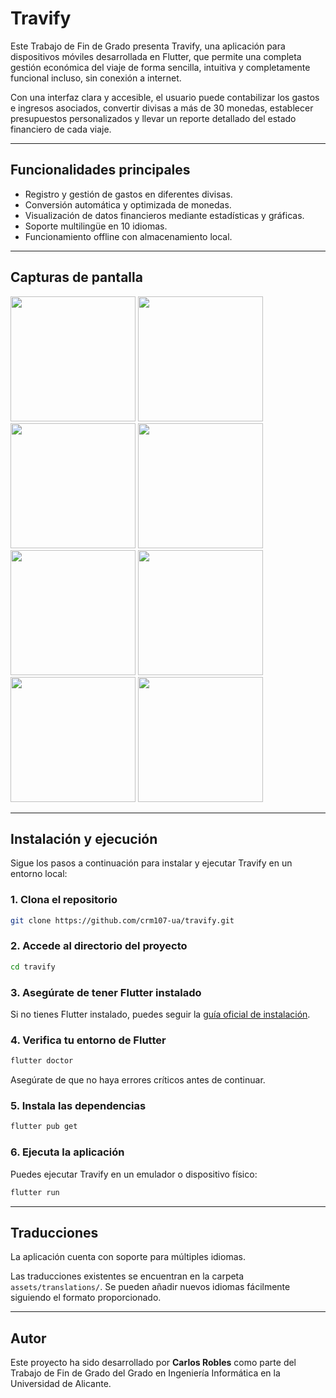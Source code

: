 # Travify

Este Trabajo de Fin de Grado presenta Travify, una aplicación para dispositivos móviles
desarrollada en Flutter, que permite una completa gestión económica del viaje de forma
sencilla, intuitiva y completamente funcional incluso, sin conexión a internet. 

Con una interfaz
clara y accesible, el usuario puede contabilizar los gastos e ingresos asociados, convertir divisas
a más de 30 monedas, establecer presupuestos personalizados y llevar un reporte detallado
del estado financiero de cada viaje.

---

## Funcionalidades principales

- Registro y gestión de gastos en diferentes divisas.
- Conversión automática y optimizada de monedas.
- Visualización de datos financieros mediante estadísticas y gráficas.
- Soporte multilingüe en 10 idiomas.
- Funcionamiento offline con almacenamiento local.

---

## Capturas de pantalla

<p float="left">
  <img src="https://is1-ssl.mzstatic.com/image/thumb/PurpleSource221/v4/7c/ad/52/7cad52af-7d2f-5e97-4092-3544494a34f0/1_ger_ready.png/400x800bb.png" width="200" />
  <img src="https://is1-ssl.mzstatic.com/image/thumb/PurpleSource211/v4/e6/97/00/e6970052-828f-79e4-37b7-2f535e85e2cd/2_home.png/400x800bb.png" width="200" />
  <img src="https://is1-ssl.mzstatic.com/image/thumb/PurpleSource221/v4/3c/48/eb/3c48ebab-ea7e-684f-79ef-92995a50386e/3_expenses.png/400x800bb.png" width="200" />
  <img src="https://is1-ssl.mzstatic.com/image/thumb/PurpleSource221/v4/d2/ba/f4/d2baf475-0088-4cdd-ee4d-b3248b0d140d/4_incomes.png/400x800bb.png" width="200" />
  <img src="https://is1-ssl.mzstatic.com/image/thumb/PurpleSource221/v4/55/8e/d6/558ed68c-70d1-424e-c86d-de4b2f6786a5/4_changes.png/400x800bb.png" width="200" />
  <img src="https://is1-ssl.mzstatic.com/image/thumb/PurpleSource221/v4/54/81/4c/54814ce7-4fe2-90b9-39aa-f72f08c22f17/5_change_form.png/400x800bb.png" width="200" />
  <img src="https://is1-ssl.mzstatic.com/image/thumb/PurpleSource221/v4/32/80/16/32801674-eaeb-1355-b3e9-0fb0fa973f0a/6_graphs.png/400x800bb.png" width="200" />
  <img src="https://is1-ssl.mzstatic.com/image/thumb/PurpleSource221/v4/66/cf/1b/66cf1b76-46d1-7d69-d71a-f96e012c1dfe/7_history.png/400x800bb.png" width="200" />
</p>

---

## Instalación y ejecución

Sigue los pasos a continuación para instalar y ejecutar Travify en un entorno local:

### 1. Clona el repositorio

```bash
git clone https://github.com/crm107-ua/travify.git
```

### 2. Accede al directorio del proyecto

```bash
cd travify
```

### 3. Asegúrate de tener Flutter instalado

Si no tienes Flutter instalado, puedes seguir la [guía oficial de instalación](https://docs.flutter.dev/get-started/install).

### 4. Verifica tu entorno de Flutter

```bash
flutter doctor
```

Asegúrate de que no haya errores críticos antes de continuar.

### 5. Instala las dependencias

```bash
flutter pub get
```

### 6. Ejecuta la aplicación

Puedes ejecutar Travify en un emulador o dispositivo físico:

```bash
flutter run
```

---

## Traducciones

La aplicación cuenta con soporte para múltiples idiomas. 

Las traducciones existentes se encuentran en la carpeta `assets/translations/`. Se pueden añadir nuevos idiomas fácilmente siguiendo el formato proporcionado.

---

## Autor

Este proyecto ha sido desarrollado por **Carlos Robles** como parte del Trabajo de Fin de Grado del Grado en Ingeniería Informática en la Universidad de Alicante.